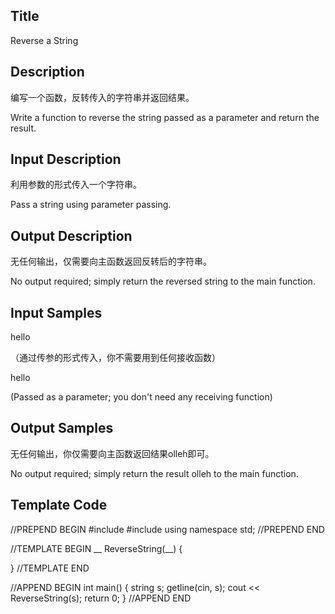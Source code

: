 ## Title
Reverse a String

## Description
编写一个函数，反转传入的字符串并返回结果。

Write a function to reverse the string passed as a parameter and return the result.


## Input Description
利用参数的形式传入一个字符串。

Pass a string using parameter passing.

## Output Description
无任何输出，仅需要向主函数返回反转后的字符串。

No output required; simply return the reversed string to the main function.

## Input Samples
hello

（通过传参的形式传入，你不需要用到任何接收函数）

hello

(Passed as a parameter; you don't need any receiving function)

## Output Samples
无任何输出，你仅需要向主函数返回结果olleh即可。

No output required; simply return the result olleh to the main function.


## Template Code

//PREPEND BEGIN
#include <iostream>
#include <string>
using namespace std;
//PREPEND END

//TEMPLATE BEGIN
__ ReverseString(__)
{

}
//TEMPLATE END

//APPEND BEGIN
int main() 
{
    string s;
    getline(cin, s);
    cout << ReverseString(s);
    return 0;
}
//APPEND END

